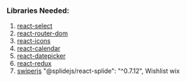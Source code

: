 ### Libraries Needed:

1. [react-select](https://react-select.com/)
2. [react-router-dom](https://reactrouter.com/web/guides/quick-start)
3. [react-icons](https://react-icons.github.io/react-icons/)
4. [react-calendar](https://www.npmjs.com/package/react-calendar)
5. [react-datepicker](https://www.npmjs.com/package/react-datepicker)
6. [react-redux](https://react-redux.js.org/)
7. [swiperjs](swiperjs.com/)
   "@splidejs/react-splide": "^0.7.12",
   Wishlist wix
